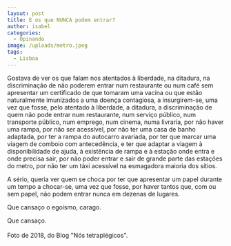 ```yaml
---
layout: post
title: E os que NUNCA podem entrar?
author: isabel
categories:
  - Opinando
image: /uploads/metro.jpeg
tags:
  - Lisboa
---
```

Gostava de ver os que falam nos atentados &agrave; liberdade, na ditadura, na discrimina&ccedil;&atilde;o de n&atilde;o poderem entrar num restaurante ou num café sem apresentar um certificado de que tomaram uma vacina ou que est&atilde;o naturalmente imunizados a uma doen&ccedil;a contagiosa, a insurgirem-se, uma vez que fosse, pelo atentado &agrave; liberdade, a ditadura, a discrimina&ccedil;&atilde;o de quem n&atilde;o pode entrar num restaurante, num servi&ccedil;o p&uacute;blico, num transporte p&uacute;blico, num emprego, num cinema, numa livraria, por n&atilde;o haver uma rampa, por n&atilde;o ser acess&iacute;vel, por n&atilde;o ter uma casa de banho adaptada, por ter a rampa do autocarro avariada, por ter que marcar uma viagem de comboio com anteced&ecirc;ncia, e ter que adaptar a viagem &agrave; disponibilidade de ajuda, &agrave; exist&ecirc;ncia de rampa e &agrave; esta&ccedil;&atilde;o onde entra e onde precisa sair, por n&atilde;o poder entrar e sair de grande parte das esta&ccedil;&otilde;es do metro, por n&atilde;o ter um t&aacute;xi acess&iacute;vel na esmagadora maioria dos s&iacute;tios.

A sério, queria ver quem se choca por ter que apresentar um papel durante um tempo a chocar-se, uma vez que fosse, por haver tantos que, com ou sem papel, n&atilde;o podem entrar nunca em dezenas de lugares.

Que cansa&ccedil;o o ego&iacute;smo, carago.

Que cansa&ccedil;o.<br><br>Foto de 2018, do Blog "N&oacute;s tetraplégicos".
